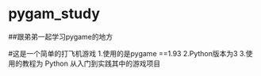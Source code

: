 # pygam_study
##跟弟弟一起学习pygame的地方

#这是一个简单的打飞机游戏
1.使用的是pygame ==1.93
2.Python版本为3
3.使用的教程为 Python 从入门到实践其中的游戏项目
